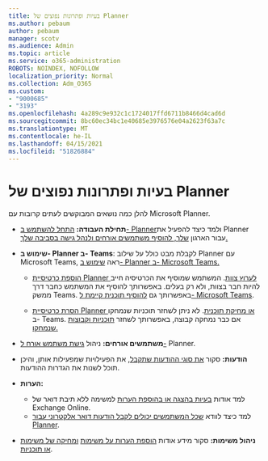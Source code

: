 ```yaml
---
title: בעיות ופתרונות נפוצים של Planner
ms.author: pebaum
author: pebaum
manager: scotv
ms.audience: Admin
ms.topic: article
ms.service: o365-administration
ROBOTS: NOINDEX, NOFOLLOW
localization_priority: Normal
ms.collection: Adm_O365
ms.custom:
- "9000685"
- "3193"
ms.openlocfilehash: 4a289c9e932c1c1724017ffd6711b8466d4cad6d
ms.sourcegitcommit: 8bc60ec34bc1e40685e3976576e04a2623f63a7c
ms.translationtype: MT
ms.contentlocale: he-IL
ms.lasthandoff: 04/15/2021
ms.locfileid: "51826884"
---
```

# <a name="planner-common-issues-and-resolutions"></a>בעיות ופתרונות נפוצים של Planner

להלן כמה נושאים המבוקשים לעתים קרובות עם Microsoft Planner.
 
- **תחילת העבודה:** [התחל להשתמש ב- Planner](https://support.office.com/article/microsoft-planner-help-4a9a13c6-3adf-4a60-a6fc-15c0b15e16fc)ולמד כיצד להפעיל את Planner עבור הארגון [שלך, להוסיף משתמשים אורחים ולנהל גישה בסביבה שלך.](https://docs.microsoft.com/office365/planner/planner-for-admins)

- **שימוש ב- Planner ב- Teams**: לקבלת מבט כולל על שילוב Planner עם Microsoft Teams, ראה [שימוש ב- Planner ב- Microsoft Teams.](https://support.office.com/article/62798a9f-e8f7-4722-a700-27dd28a06ee0)

     - [הוספת כרטיסיית Planner לערוץ צוות](https://support.office.com/article/62798a9f-e8f7-4722-a700-27dd28a06ee0#bkmk_addaplannertabtoateamchannel). המשתמש שמוסיף את הכרטיסיה חייב להיות חבר בצוות, ולא רק בעלים. באפשרותך להוסיף את המשתמש כחבר דרך ממשק Teams. באפשרותך גם [להוסיף תוכנית קיימת ל- Microsoft Teams](https://techcommunity.microsoft.com/t5/Planner-Blog/Bringing-a-Plan-into-Microsoft-Teams/ba-p/57463).

    - [הסרת כרטיסיית Planner או מחיקת תוכנית](https://support.office.com/article/62798a9f-e8f7-4722-a700-27dd28a06ee0#bkmk_removeaplannertabordeleteaplan). לא ניתן לשחזר תוכניות שנמחקו ב- Teams. אם כבר נמחקה קבוצה, באפשרותך לשחזר [תוכניות וקבוצות שנמחקו.](https://techcommunity.microsoft.com/t5/planner-blog/microsoft-planner-now-you-can-recover-deleted-plans-and-groups/ba-p/362242
)
 
- **משתמשים אורחים:** ניהול [גישת משתמש אורח ל-](https://support.office.com/article/guest-access-in-microsoft-planner-cc5d7f96-dced-4da4-ab62-08c72d9759c6) Planner.
 
- **הודעות:** סקור [את סוגי ההודעות שתקבל](https://support.office.com/article/stay-on-top-of-tasks-and-plans-with-email-and-notifications-cce223d6-b0ae-43cf-a080-266e2414a859), את הפעילויות שמפעילות אותן, והיכן תוכל לשנות את הגדרות ההודעות.
 
- **הערות:** 
   - למד אודות [בעיות בהצגה או בהוספת הערות](https://docs.microsoft.com/office365/planner/planner-for-admins#can-people-in-my-organization-use-planner-if-they-dont-have-an-exchange-online-mailbox) למשימה ללא תיבת דואר של Exchange Online.
   - למד כיצד לוודא [שכל המשתמשים יכולים לקבל הודעות דואר אלקטרוני עבור Planner](https://docs.microsoft.com/office365/planner/planner-for-admins#how-do-i-make-sure-all-my-users-can-get-emails-forplanner).

- **ניהול משימות:** סקור מידע אודות [הוספת הערות על משימות](https://support.office.com/article/comment-on-tasks-in-microsoft-planner-fd4aedde-7785-4cd0-96ee-122fbc9140e1) [ומחיקה של משימות או תוכניות](https://support.office.com/article/delete-a-task-or-plan-39e10e78-13f0-446d-94cd-9e562648497a).
